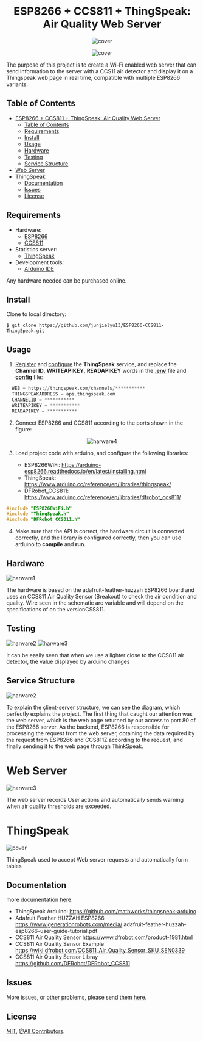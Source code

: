<div align="center">

# ESP8266 + CCS811 + ThingSpeak: Air Quality Web Server

![cover](.etc/ESP8266_SERVER.png)

![cover](.etc/ThingSpeak.png)

</div>

The purpose of this project is to create a Wi-Fi enabled web server that can send information to the server with a CCS11 air detector and display it on a Thingspeak web page in real time, compatible with multiple ESP8266 variants.

## Table of Contents

- [ESP8266 + CCS811 + ThingSpeak: Air Quality Web Server](#esp8266--ccs811--thingspeak-air-quality-web-server)
  - [Table of Contents](#table-of-contents)
  - [Requirements](#requirements)
  - [Install](#install)
  - [Usage](#usage)
  - [Hardware](#hardware)
  - [Testing](#testing)
  - [Service Structure](#service-structure)
- [Web Server](#web-server)
- [ThingSpeak](#thingspeak)
  - [Documentation](#documentation)
  - [Issues](#issues)
  - [License](#license)

## Requirements

- Hardware:
  - [ESP8266](https://www.esp8266.com/)
  - [CCS811](https://wiki.dfrobot.com/CCS811_Air_Quality_Sensor_SKU_SEN0339)
- Statistics server:
  - [ThingSpeak](https://thingspeak.com/)
- Development tools:
  - [Arduino IDE](https://www.arduino.cc/en/software)

Any hardware needed can be purchased online.

## Install

Clone to local directory:

`$ git clone https://github.com/junjielyu13/ESP8266-CCS811-ThingSpeak.git`

## Usage

1. [Register](https://thingspeak.com/login?skipSSOCheck=true) and [configure](https://thingspeak.com/channels/new) the **ThingSpeak** service, and replace the **Channel ID**, **WRITEAPIKEY**, **READAPIKEY** words in the [**.env**](.env) file and [**config**](./webserver/config.h) file:

```py
  WEB = https://thingspeak.com/channels/***********
  THINGSPEAKADDRESS = api.thingspeak.com
  CHANNELID = ***********
  WRITEAPIKEY = ***********
  READAPIKEY = ***********
```

2. Connect ESP8266 and CCS811 according to the ports shown in the figure:

<div align="center">

![harware4](.etc/plan.png)

</div>

3. Load project code with arduino, and configure the following libraries:

   - ESP8266WiFi: https://arduino-esp8266.readthedocs.io/en/latest/installing.html
   - ThingSpeak: https://www.arduino.cc/reference/en/libraries/thingspeak/
   - DFRobot_CCS811: https://www.arduino.cc/reference/en/libraries/dfrobot_ccs811/

```c
#include "ESP8266WiFi.h"
#include "ThingSpeak.h"
#include "DFRobot_CCS811.h"
```

4. Make sure that the API is correct, the hardware circuit is connected correctly, and the library is configured correctly, then you can use arduino to **compile** and **run**.

## Hardware

![harware1](.etc/foto_1.jpg)

The hardware is based on the adafruit-feather-huzzah ESP8266 board and uses an CCS811 Air Quality Sensor (Breakout) to check the air condition and quality. Wire seen in the schematic are variable and will depend on the specifications of on the versionCSS811.

## Testing

![harware2](.etc/foto_2-1.png) ![harware3](.etc/foto_2-2.png)

It can be easily seen that when we use a lighter close to the CCS811 air detector, the value displayed by arduino changes

## Service Structure

![harware2](.etc/structure.png)

To explain the çlient-server structure, we can see the diagram, which perfectly explains the project. The first thing that caught our attention was the web server, which is the web page returned by our access to port 80 of the ESP8266 server. As the backend, ESP8266 is responsible for processing the request from the web server, obtaining the data required by the request from ESP8266 and CCS811Z according to the request, and finally sending it to the web page through ThinkSpeak.

# Web Server

![harware3](.etc/ESP8266_SERVER.png)

The web server records User actions and automatically sends warning when air quality thresholds are exceeded.

# ThingSpeak

![cover](.etc/ThingSpeak.png)

ThingSpeak used to accept Web server requests and automatically form tables

## Documentation

more documentation [here]().

- ThingSpeak Arduino: https://github.com/mathworks/thingspeak-arduino
- Adafruit Feather HUZZAH ESP8266 https://www.generationrobots.com/media/
  adafruit-feather-huzzah-esp8266-user-guide-tutorial.pdf
- CCS811 Air Quality Sensor https://www.dfrobot.com/product-1981.html
- CCS811 Air Quality Sensor Example https://wiki.dfrobot.com/CCS811_Air_Quality_Sensor_SKU_SEN0339
- CCS811 Air Quality Sensor Libray https://github.com/DFRobot/DFRobot_CCS811

## Issues

More issues, or other problems, please send them [here](https://github.com/junjielyu13/ESP8266-CCS811-ThingSpeak/issues).

## License

[MIT](https://github.com/junjielyu13/ESP8266-CCS811-ThingSpeak/blob/main/LICENSE), [@All Contributors](#contributing).
